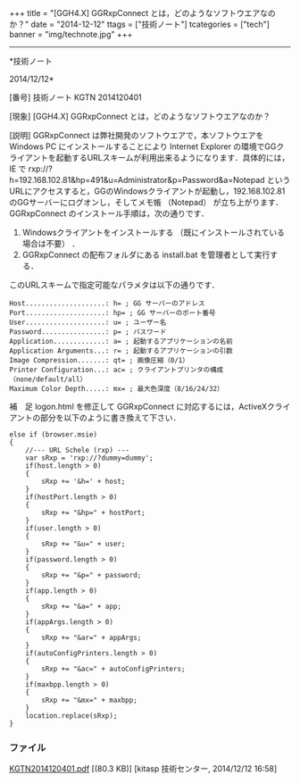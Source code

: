 ﻿+++
title = "[GGH4.X] GGRxpConnect とは，どのようなソフトウエアなのか？"
date = "2014-12-12"
ttags = ["技術ノート"]
tcategories = ["tech"]
banner = "img/technote.jpg"
+++

-----------------------------------------------------------------------------------------------------------------------------

*技術ノート

2014/12/12*


[番号]
技術ノート KGTN 2014120401

[現象]
[GGH4.X] GGRxpConnect とは，どのようなソフトウエアなのか？

[説明]
GGRxpConnect は弊社開発のソフトウエアで，本ソフトウエアを Windows PC
にインストールすることにより Internet Explorer
の環境でGGクライアントを起動するURLスキームが利用出来るようになります．具体的には，
IE で
rxp://?h=192.168.102.81&hp=491&u=Administrator&p=Password&a=Notepad
というURLにアクセスすると，GGのWindowsクライアントが起動し，192.168.102.81のGGサーバーにログオンし，そしてメモ帳
（Notepad） が立ち上がります．GGRxpConnect
のインストール手順は，次の通りです．

1. Windowsクライアントをインストールする
（既にインストールされている場合は不要） ．
2. GGRxpConnect の配布フォルダにある install.bat
を管理者として実行する．

このURLスキームで指定可能なパラメタは以下の通りです．

    Host....................: h= ; GG サーバーのアドレス
    Port....................: hp= ; GG サーバーのポート番号
    User....................: u= ; ユーザー名
    Password................: p= ; パスワード
    Application.............: a= ; 起動するアプリケーションの名前
    Application Arguments...: r= ; 起動するアプリケーションの引数
    Image Compression.......: qt= ; 画像圧縮（0/1）
    Printer Configuration...: ac= ; クライアントプリンタの構成（none/default/all）
    Maximum Color Depth.....: mx= ; 最大色深度（8/16/24/32）

補　足
logon.html を修正して GGRxpConnect
に対応するには，ActiveXクライアントの部分を以下のように書き換えて下さい．

    else if (browser.msie)
    {
        //--- URL Schele (rxp) ---
        var sRxp = 'rxp://?dummy=dummy';
        if(host.length > 0)
        {
            sRxp += '&h=' + host;
        }
        if(hostPort.length > 0)
        {
            sRxp += "&hp=" + hostPort;
        }
        if(user.length > 0)
        {
            sRxp += "&u=" + user;
        }
        if(password.length > 0)
        {
            sRxp += "&p=" + password;
        }
        if(app.length > 0)
        {
            sRxp += "&a=" + app;
        }
        if(appArgs.length > 0)
        {
            sRxp += "&ar=" + appArgs;
        }
        if(autoConfigPrinters.length > 0)
        {
            sRxp += "&ac=" + autoConfigPrinters;
        }
        if(maxbpp.length > 0)
        {
            sRxp += "&mx=" + maxbpp;
        }
        location.replace(sRxp);
    }


### ファイル

 
 


[KGTN2014120401.pdf](http://techreport.kitasp.net/attachments/download/1804/KGTN2014120401.pdf)
 [(80.3 KB)] [kitasp 技術センター, 2014/12/12
16:58]


 


 

